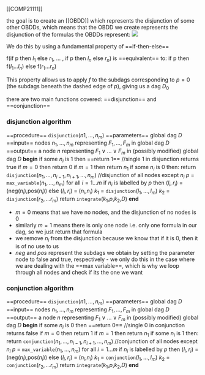 [[COMP21111]]

the goal is to create an [[OBDD]] which represents the disjunction of some other OBDDs, which means that the OBDD we create represents the disjunction of the formulas the OBDDs represent:
![](https://i.imgur.com/ceqP9z7.png)


We do this by using a fundamental property of ==if-then-else==

f(if p then $l_1$ else $r_1$, ... , if p then $l_n$ else $r_n$) is ==equivalent== to:
if p then f($l_1...l_n$) else f$(r_1...r_n)$

This property allows us to apply $f$ to the subdags corresponding to $p = 0$ (the subdags beneath the dashed edge of $p$), giving us a dag $D_0$ 

there are two main functions covered: ==disjunction== and ==conjunction==

### disjunction algorithm

==procedure== `disjunction`$(n1,...,n_m)$
==parameters== global dag $D$
==input== nodes $n_1,...,n_m$ representing $F_1,...,F_m$ in global dag $D$
==output== a node $n$ representing $F_1\lor ... \lor F_m$ in (possibly modified) global dag $D$
**begin**
	if some $n_i$ is $1$ then ==return 1== //single 1 in disjunction returns true
	if $m = 0$ then return $0$
	if $m = 1$ then return $n_1$
	if some $n_i$ is $0$ then:
		return `disjunction`($n_1,...,n_{i-1},n_{i+1},...,n_m$) //disjunction of all nodes except $n_i$
	$p$ = `max_variable`($n_1,...,n_m$)
	for all $i = 1...m$
		if $n_i$ is labelled by $p$
			then $(l_i,r_i)$ = (neg($n_i$),pos($n_i$))
		else $(l_i,r_i)$ = ($n_i$,$n_i$)
	$k_1$ = `disjunction`($l_1,...,l_m$)
	$k_2$ = `disjunction`($r_2,...r_m$)
	return `integrate`($k_1$,$p$,$k_2$,$D$)
**end**

- $m=0$ means that we have no nodes, and the disjunction of no nodes is $0$
- similarly $m=1$ means there is only one node i.e. only one formula in our dag, so we just return that formula
- we remove $n_i$ from the disjunction because we know that if it is $0$, then it is of no use to us
- $neg$ and $pos$ represent the subdags we obtain by setting the parameter node to false and true, respectively - we only do this in the case where we are dealing with the ==max variable==, which is why we loop through all nodes and check if its the one we want

### conjunction algorithm

==procedure== `disjunction`$(n1,...,n_m)$
==parameters== global dag $D$
==input== nodes $n_1,...,n_m$ representing $F_1,...,F_m$ in global dag $D$
==output== a node $n$ representing $F_1\lor ... \lor F_m$ in (possibly modified) global dag $D$
**begin**
	if some $n_i$ is $0$ then ==return 0== //single 0 in conjunction returns false
	if $m = 0$ then return $1$
	if $m = 1$ then return $n_1$
	if some $n_i$ is $1$ then:
		return `conjunction`($n_1,...,n_{i-1},n_{i+1},...,n_m$) //conjunction of all nodes except $n_i$
	$p$ = `max_variable`($n_1,...,n_m$)
	for all $i = 1...m$
		if $n_i$ is labelled by $p$
			then $(l_i,r_i)$ = (neg($n_i$),pos($n_i$))
		else $(l_i,r_i)$ = ($n_i$,$n_i$)
	$k_1$ = `conjunction`($l_1,...,l_m$)
	$k_2$ = `conjunction`($r_2,...r_m$)
	return `integrate`($k_1$,$p$,$k_2$,$D$)
**end**